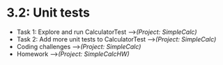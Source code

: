 # 3.2: Unit tests

* Task 1: Explore and run CalculatorTest -->*(Project: SimpleCalc)*
* Task 2: Add more unit tests to CalculatorTest -->*(Project: SimpleCalc)*
* Coding challenges -->*(Project: SimpleCalc)*
* Homework -->*(Project: SimpleCalcHW)*
